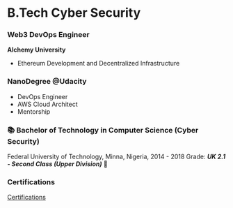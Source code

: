 # B.Tech Cyber Security

### **Web3 DevOps Engineer** 
**Alchemy University**
- Ethereum Development and Decentralized Infrastructure
   
### **NanoDegree** @Udacity
- DevOps Engineer
- AWS Cloud Architect
- Mentorship

### 📚 **Bachelor of Technology in Computer Science** (Cyber Security)
Federal University of Technology, Minna, Nigeria, 2014 - 2018
Grade: ***UK 2.1 - Second Class (Upper Division)*** 👏
### Certifications

[Certifications](https://eedygree.github.io/certification/Certifications)
